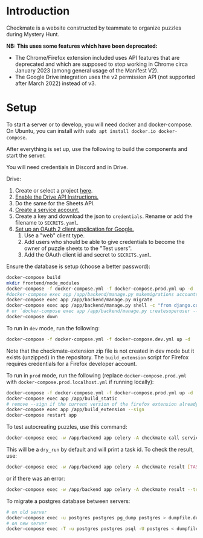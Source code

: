 # Introduction

Checkmate is a website constructed by teammate to organize puzzles during Mystery Hunt.

**NB: This uses some features which have been deprecated:**
- The Chrome/Firefox extension included uses API features that are deprecated and which are supposed to stop working in Chrome circa January 2023 (among general usage of the Manifest V2).
- The Google Drive integration uses the v2 permission API (not supported after March 2022) instead of v3.

# Setup

To start a server or to develop, you will need docker and docker-compose. On Ubuntu, you can install with `sudo apt install docker.io docker-compose`.

After everything is set up, use the following to build the components and start the server.

You will need credentials in Discord and in Drive.

Drive:
1. Create or select a project [here](https://console.developers.google.com/).
1. [Enable the Drive API Instructions.](https://developers.google.com/drive/api/v3/enable-drive-api)
1. Do the same for the Sheets API.
1. [Create a service account.](https://console.cloud.google.com/iam-admin/serviceaccounts)
1. Create a key and download the json to `credentials`. Rename or add the filename to `SECRETS.yaml`.
1. [Set up an OAuth 2 client application for Google.](https://developers.google.com/identity/protocols/oauth2)
    1. Use a "web" client type.
    1. Add users who should be able to give credentials to become the owner of puzzle sheets to the "Test users".
    1. Add the OAuth client id and secret to `SECRETS.yaml`.

Ensure the database is setup (choose a better password):
```sh
docker-compose build
mkdir frontend/node_modules
docker-compose -f docker-compose.yml -f docker-compose.prod.yml up -d
#docker-compose exec app /app/backend/manage.py makemigrations accounts checkmate structure
docker-compose exec app /app/backend/manage.py migrate
docker-compose exec app /app/backend/manage.py shell -c "from django.contrib.auth.models import User; User.objects.create_superuser('admin', password='admin')"
# or `docker-compose exec app /app/backend/manage.py createsuperuser --username admin --email ''` to prompt for password
docker-compose down
```

To run in `dev` mode, run the following:
```sh
docker-compose -f docker-compose.yml -f docker-compose.dev.yml up -d
```
Note that the checkmate-extension zip file is not created in dev mode but it exists (unzipped) in the repository. The `build_extension` script for Firefox requires credentials for a Firefox developer account.

To run in `prod` mode, run the following (replace `docker-compose.prod.yml` with `docker-compose.prod.localhost.yml` if running locally):
```sh
docker-compose -f docker-compose.yml -f docker-compose.prod.yml up -d
docker-compose exec app /app/build_static
# remove --sign if the current version of the firefox extension already exists
docker-compose exec app /app/build_extension --sign
docker-compose restart app
```

To test autocreating puzzles, use this command:
```sh
docker-compose exec -w /app/backend app celery -A checkmate call services.tasks.auto_create_new_puzzles
```
This will be a `dry_run` by default and will print a task id. To check the result, use:
```sh
docker-compose exec -w /app/backend app celery -A checkmate result [TASK_ID]
```
or if there was an error:
```sh
docker-compose exec -w /app/backend app celery -A checkmate result --traceback [TASK_ID]
```

To migrate a postgres database between servers:
```sh
# on old server
docker-compose exec -u postgres postgres pg_dump postgres > dumpfile.dump
# on new server
docker-compose exec -T -u postgres postgres psql -U postgres < dumpfile.dump
```
